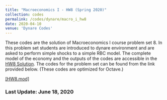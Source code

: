 ```yaml
---
title: "Macroeconomics I - HW8 (Spring 2020)"
collection: codes
permalink: /codes/dynare/macro_i_hw8
date: 2020-04-10
venue: 'Dynare Codes'
---
```


These codes are the solution of Macroeconomics I course problem set 8. In this problem set students are introduced to dynare environment and are asked to perform simple shocks to a simple RBC model.
The complete model of the economy and the outputs of the codes are accessible in the [HW8 Solution](https://www.dropbox.com/s/4qulf1ihx90qv4a/pset8-solution.pdf?dl=0). 
The codes for the problem set can be found from the link provided below.
(These codes are optimized for Octave.)

[[HW8.mod]](https://www.dropbox.com/s/46e3vsyl9w08sxz/PS8.mod?dl=0)


### Last Update: June 18, 2020
